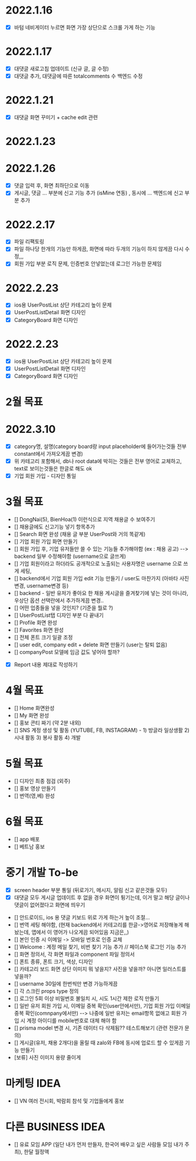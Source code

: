# 2022.1.16

- [x] 바텀 네비게이터 누르면 화면 가장 상단으로 스크롤 가게 하는 기능

# 2022.1.17

- [x] 대댓글 새로고침 업데이트 (신규 글, 글 수정)
- [x] 대댓글 추가, 대댓글에 따른 totalcomments 수 백엔드 수정

# 2022.1.21

- [x] 대댓글 화면 꾸미기 + cache edit 관련

# 2022.1.23

# 2022.1.26

- [x] 댓글 입력 후, 화면 최하단으로 이동
- [x] 게시글, 댓글 ... 부분에 신고 기능 추가 (isMine 연동) , 동시에 ... 백엔드에 신고 부분 추가

# 2022.2.17

- [x] 파일 리팩토링
- [x] 파일 하나당 한개의 기능만 하게끔, 화면에 따라 두개의 기능이 하지 않게끔 다시 수정,,,
- [x] 회원 가입 부분 로직 문제, 인증번호 안넣었는데 로그인 가능한 문제임

# 2022.2.23

- [x] ios용 UserPostList 상단 카테고리 높이 문제
- [x] UserPostListDetail 화면 디자인
- [x] CategoryBoard 화면 디자인

# 2022.2.23

- [x] ios용 UserPostList 상단 카테고리 높이 문제
- [x] UserPostListDetail 화면 디자인
- [x] CategoryBoard 화면 디자인

# 2월 목표

# 2022.3.10

- [x] category명, 설명(category board랑 input placeholder에 들어가는것들 전부 constant에서 가져오게끔 변경)
- [x] 위 카테고리 포함해서, db나 root data에 박히는 것들은 전부 영어로 교체하고, text로 보이는것들은 한글로 해도 ok
- [x] 기업 회원 가입 - 디자인 통일

# 3월 목표

- [] DongNai(5), BienHoa(1) 이런식으로 지역 채용글 수 보여주기
- [] 채용글에도 신고기능 넣기 항목추가
- [] Search 화면 완성 (채용 글 부분 UserPost와 거의 똑같게)
- [] 기업 회원 가입 화면 만들기
- [] 회원 가입 후, 기업 유저들만 쓸 수 있는 기능들 추가해야함 (ex : 채용 공고) --> backend 일부 수정해야함 (username으로 글쓰게)
- [] 기업 회원이라고 하더라도 공개적으로 노출되는 사용자명은 username 으로 쓰게 세팅,
- [] backend에서 기업 회원 가입 edit 기능 만들기 / user도 마찬가지 (아바타 사진 변경, username변경 등)
- [] backend - 일반 유저가 좋아요 한 채용 게시글을 즐겨찾기에 넣는 것이 아니라, 우상단 옵션 선택란에서 추가하게끔 변경..
- [] 어떤 업종들을 넣을 것인지? (기준을 뭘로 ?)
- [] UserPostList탭 디자인 부분 다 끝내기
- [] Profile 화면 완성
- [] Favorites 화면 완성
- [] 전체 폰트 크기 일괄 조정
- [] user edit, company edit + delete 화면 만들기 (user는 탈퇴 없음)
- [] companyPost 모델에 임금 값도 넣어야 할까?
- [x] Report 내용 제대로 작성하기

# 4월 목표

- [] Home 화면완성
- [] My 화면 완성
- [] 홍보 콘티 짜기 (약 2분 내외)
- [] SNS 계정 생성 및 활동 (YUTUBE, FB, INSTAGRAM) - 1) 방글라 일상생활 2) 시내 활동 3) 봉사 활동 4) 개발

# 5월 목표

- [] 디자인 최종 점검 (외주)
- [] 홍보 영상 만들기
- [] 번역(영,베) 완성

# 6월 목표

- [] app 배포
- [] 베트남 홍보

# 중기 개발 To-be

- [x] screen header 부분 통일 (뒤로가기, 메시지, 알림 신고 같은것들 모두)
- [x] 대댓글 모두 게시글 업데이트 후 없을 경우 화면이 튕기는데, 이거 말고 해당 글이나 댓글이 없어졌다고 화면에 띄우기
- [] 안드로이드, ios 용 댓글 키보드 위로 가게 하는거 높이 조절...
- [] 번역 세팅 해야함, (현재 backend에서 카테고리를 한글->영어로 저장해놓게 해놨는데, 앱에서 이 영어가 나오게끔 되어있음 지금은,,)
- [] 본인 인증 시 이메일 -> 모바일 번호로 인증 교체
- [] Welcome : 계정 메일 찾기, 비번 찾기 기능 추가 // 페이스북 로그인 기능 추가
- [] 화면 정의서, 각 화면 파일과 component 파일 정의서
- [] 폰트 종류, 폰트 크기, 색상, 디자인
- [] 카테고리 보드 화면 상단 이미지 뭐 넣을지? 사진을 넣을까? 아니면 일러스트를 넣을까?
- [] username 30일에 한번씩만 변경 가능하게끔
- [] 각 스크린 props type 정의
- [] 로그인 5회 이상 비밀번호 불일치 시, 시도 1시간 제한 로직 만들기
- [] 일반 유저 회원 가입 시, 이메일 중복 확인(user안에서만), 기업 회원 가입 이메일 중복 확인(comnpany에서만) --> 나중에 일반 유저는 email항목 없애고 회원 가입 시 계정 아이디를 mobile번호로 대체 해야 함
- [] prisma model 변경 시, 기존 데이터 다 삭제됨?? 테스트해보기 (관련 전문가 문의)
- [] 게시글(유저, 채용 2개다)을 올릴 때 zalo와 FB에 동시에 업로드 할 수 있게끔 기능 만들기
- [보류] 사진 이미지 용량 줄이게

# 마케팅 IDEA

- [] VN 여러 전시회, 박람회 참석 및 기업들에게 홍보

# 다른 BUSINESS IDEA

- [] 유료 모임 APP (일단 내가 먼저 만들자, 한국어 배우고 싶은 사람들 모임 내가 주최), 한달 월정액
